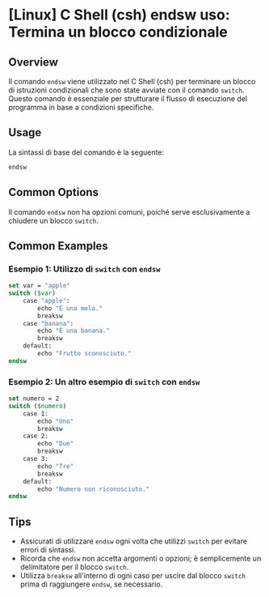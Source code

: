 # [Linux] C Shell (csh) endsw uso: Termina un blocco condizionale

## Overview
Il comando `endsw` viene utilizzato nel C Shell (csh) per terminare un blocco di istruzioni condizionali che sono state avviate con il comando `switch`. Questo comando è essenziale per strutturare il flusso di esecuzione del programma in base a condizioni specifiche.

## Usage
La sintassi di base del comando è la seguente:

```csh
endsw
```

## Common Options
Il comando `endsw` non ha opzioni comuni, poiché serve esclusivamente a chiudere un blocco `switch`.

## Common Examples

### Esempio 1: Utilizzo di `switch` con `endsw`
```csh
set var = "apple"
switch ($var)
    case "apple":
        echo "È una mela."
        breaksw
    case "banana":
        echo "È una banana."
        breaksw
    default:
        echo "Frutto sconosciuto."
endsw
```

### Esempio 2: Un altro esempio di `switch` con `endsw`
```csh
set numero = 2
switch ($numero)
    case 1:
        echo "Uno"
        breaksw
    case 2:
        echo "Due"
        breaksw
    case 3:
        echo "Tre"
        breaksw
    default:
        echo "Numero non riconosciuto."
endsw
```

## Tips
- Assicurati di utilizzare `endsw` ogni volta che utilizzi `switch` per evitare errori di sintassi.
- Ricorda che `endsw` non accetta argomenti o opzioni; è semplicemente un delimitatore per il blocco `switch`.
- Utilizza `breaksw` all'interno di ogni caso per uscire dal blocco `switch` prima di raggiungere `endsw`, se necessario.